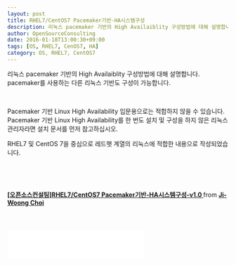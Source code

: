 ```yaml
---
layout: post
title: RHEL7/CentOS7 Pacemaker기반-HA시스템구성
description: 리눅스 pacemaker 기반의 High Availaiblity 구성방법에 대해 설명합니다. pacemaker를 사용하는 다른 리눅스 기반도 구성이 가능합니다. Pacemaker 기반 Linux High Availability 입문용으로는 적합하지 않을 수..
author: OpenSourceConsulting
date: 2016-01-18T13:00:30+09:00
tags: [OS, RHEL7, CenOS7, HA]
category: OS, RHEL7, CentOS7
---
```

<div class="area_view">
 <p>
  리눅스 pacemaker 기반의 High Availaiblity 구성방법에 대해 설명합니다. pacemaker를 사용하는 다른 리눅스 기반도 구성이 가능합니다.
 </p>
 <p>
  <br/>
 </p>
 <p>
  Pacemaker 기반 Linux High Availability 입문용으로는 적합하지 않을 수 있습니다. Pacemaker 기반 Linux High Availability를 한 번도 설치 및 구성을 하지 않은 리눅스 관리자라면 설치 문서를 먼저 참고하십시오.
 </p>
 <p>
  RHEL7 및 CentOS 7을 중심으로 레드햇 계열의 리눅스에 적합한 내용으로 작성되었습니다.
 </p>
 <p>
  <br/>
 </p>
 <p>
  <br/>
 </p>
 <p>
  <div style="margin-bottom:5px">
   <strong>
    <a href="//www.slideshare.net/ienvyou/rhel7centos7-pacemakerhav10" target="_blank" title="[오픈소스컨설팅]RHEL7/CentOS7 Pacemaker기반-HA시스템구성-v1.0">
     [오픈소스컨설팅]RHEL7/CentOS7 Pacemaker기반-HA시스템구성-v1.0
    </a>
   </strong>
   from
   <strong>
    <a href="//www.slideshare.net/ienvyou" target="_blank">
     Ji-Woong Choi
    </a>
   </strong>
  </div>
 </p>
 <p>
  <br/>
 </p>
 <div class="container_postbtn">
 </div>
 <div style="text-align:left; padding-top:10px;clear:both">
  <iframe allowtransparency="true" frameborder="0" scrolling="no" src="//www.facebook.com/plugins/like.php?href=http://blog.osci.kr/58&amp;layout=standard&amp;show_faces=true&amp;width=310&amp;action=like&amp;font=tahoma&amp;colorscheme=light&amp;height=65" style="border:none; overflow:hidden; width:310px; height:65px;">
  </iframe>
 </div>
</div>
